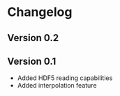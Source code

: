 # Changelog

## Version 0.2

## Version 0.1

- Added HDF5 reading capabilities
- Added interpolation feature
